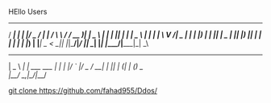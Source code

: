 HEllo Users 


  ____ _   _  ___  ____ _____    ______   ______  _____ ____  
 / ___| | | |/ _ \/ ___|_   _|  / ___\ \ / / __ )| ____|  _ \ 
| |  _| |_| | | | \___ \ | |   | |    \ V /|  _ \|  _| | |_) |
| |_| |  _  | |_| |___) || |   | |___  | | | |_) | |___|  _ < 
 \____|_| |_|\___/|____/ |_|    \____| |_| |____/|_____|_| \_\
                                                              
 ____      _           
|  _ \  __| | ___  ___ 
| | | |/ _` |/ _ \/ __|
| |_| | (_| | (_) \__ \
|____/ \__,_|\___/|___/


<a id="blob-path" href="/path/to#my-blob">git clone https://github.com/fahad955/Ddos/ </a>
